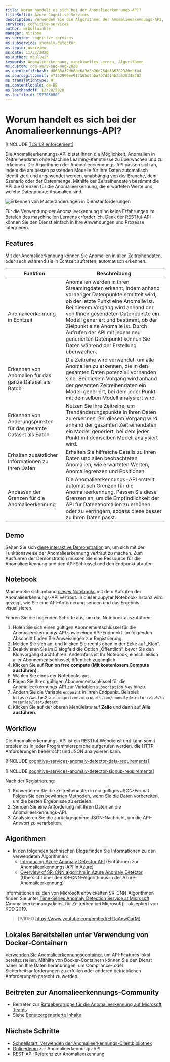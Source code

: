 ```yaml
---
title: Worum handelt es sich bei der Anomalieerkennungs-API?
titleSuffix: Azure Cognitive Services
description: Verwenden Sie die Algorithmen der Anomalieerkennungs-API, um die Anomalieerkennung auf Ihre Zeitreihendaten anzuwenden.
services: cognitive-services
author: mrbullwinkle
manager: nitinme
ms.service: cognitive-services
ms.subservice: anomaly-detector
ms.topic: overview
ms.date: 11/23/2020
ms.author: mbullwin
keywords: Anomalieerkennung, maschinelles Lernen, Algorithmen
ms.custom: cog-serv-seo-aug-2020
ms.openlocfilehash: d8698a17db8be6a3d5b26d764ef86702320ebfa4
ms.sourcegitcommit: e7152996ee917505c7aba707d214b2b520348302
ms.translationtype: HT
ms.contentlocale: de-DE
ms.lasthandoff: 12/20/2020
ms.locfileid: "97705080"
---
```

# <a name="what-is-the-anomaly-detector-api"></a>Worum handelt es sich bei der Anomalieerkennungs-API?

[!INCLUDE [TLS 1.2 enforcement](../../../includes/cognitive-services-tls-announcement.md)]

Die Anomalieerkennungs-API bietet Ihnen die Möglichkeit, Anomalien in Zeitreihendaten ohne Machine Learning-Kenntnisse zu überwachen und zu erkennen. Die Algorithmen der Anomalieerkennungs-API passen sich an, indem die am besten passenden Modelle für Ihre Daten automatisch identifiziert und angewendet werden, unabhängig von der Branche, dem Szenario oder der Datenmenge. Mithilfe der Zeitreihendaten bestimmt die API die Grenzen für die Anomalieerkennung, die erwarteten Werte und, welche Datenpunkte Anomalien sind.

![Erkennen von Musteränderungen in Dienstanforderungen](./media/anomaly_detection2.png)

Für die Verwendung der Anomalieerkennung sind keine Erfahrungen im Bereich des maschinellen Lernens erforderlich. Dank der RESTful-API können Sie den Dienst einfach in Ihre Anwendungen und Prozesse integrieren.

## <a name="features"></a>Features

Mit der Anomalieerkennung können Sie Anomalien in allen Zeitreihendaten, oder auch während sie in Echtzeit auftreten, automatisch erkennen.

|Funktion  |Beschreibung  |
|---------|---------|
|Anomalieerkennung in Echtzeit | Anomalien werden in Ihren Streamingdaten erkannt, indem anhand vorheriger Datenpunkte ermittelt wird, ob der letzte Punkt eine Anomalie ist. Bei diesem Vorgang wird anhand der von Ihnen gesendeten Datenpunkte ein Modell generiert und bestimmt, ob der Zielpunkt eine Anomalie ist. Durch Aufrufen der API mit jedem neu generierten Datenpunkt können Sie Daten während der Erstellung überwachen. |
|Erkennen von Anomalien für das ganze Dataset als Batch | Die Zeitreihe wird verwendet, um alle Anomalien zu erkennen, die in den gesamten Daten potenziell vorhanden sind. Bei diesem Vorgang wird anhand der gesamten Zeitreihendaten ein Modell generiert, bei dem jeder Punkt mit demselben Modell analysiert wird.         |
|Erkennen von Änderungspunkten für das gesamte Dataset als Batch | Nutzen Sie Ihre Zeitreihe, um Trendänderungspunkte in Ihren Daten zu erkennen. Bei diesem Vorgang wird anhand der gesamten Zeitreihendaten ein Modell generiert, bei dem jeder Punkt mit demselben Modell analysiert wird.    |
| Erhalten zusätzlicher Informationen zu Ihren Daten | Erhalten Sie hilfreiche Details zu Ihren Daten und allen beobachteten Anomalien, wie erwarteten Werten, Anomaliegrenzen und Positionen. |
| Anpassen der Grenzen für die Anomalieerkennung | Die Anomalieerkennungs-API erstellt automatisch Grenzen für die Anomalieerkennung. Passen Sie diese Grenzen an, um die Empfindlichkeit der API für Datenanomalien zu erhöhen oder zu verringern, sodass diese besser zu Ihren Daten passt. |

## <a name="demo"></a>Demo

Sehen Sie sich [diese interaktive Demonstration](https://aka.ms/adDemo) an, um sich mit der Funktionsweise der Anomalieerkennung vertraut zu machen.
Zum Ausführen der Demonstration müssen Sie eine Ressource für die Anomalieerkennung und den API-Schlüssel und den Endpunkt abrufen.

## <a name="notebook"></a>Notebook

Machen Sie sich anhand [dieses Notebooks](https://aka.ms/adNotebook) mit dem Aufrufen der Anomalieerkennungs-API vertraut. In dieser Jupyter Notebook-Instanz wird gezeigt, wie Sie eine API-Anforderung senden und das Ergebnis visualisieren.

Führen Sie die folgenden Schritte aus, um das Notebook auszuführen:

1. Holen Sie sich einen gültigen Abonnementschlüssel für die Anomalieerkennungs-API sowie einen API-Endpunkt. Im folgenden Abschnitt finden Sie Anweisungen zur Registrierung.
1. Melden Sie sich an, und klicken Sie rechts oben in der Ecke auf „Klon“.
1. Deaktivieren Sie im Dialogfeld die Option „Öffentlich“, bevor Sie den Klonvorgang durchführen. Andernfalls ist Ihr Notebook, einschließlich aller Abonnementschlüssel, öffentlich zugänglich.
1. Klicken Sie auf **Run on free compute (Mit kostenlosem Compute ausführen)** .
1. Wählen Sie eines der Notebooks aus.
1. Fügen Sie Ihren gültigen Abonnementschlüssel für die Anomalieerkennungs-API zur Variablen `subscription_key` hinzu.
1. Ändern Sie die Variable `endpoint` in Ihren Endpunkt. Beispiel: `https://westus2.api.cognitive.microsoft.com/anomalydetector/v1.0/timeseries/last/detect`
1. Klicken Sie auf der oberen Menüleiste auf **Zelle** und dann auf **Alle ausführen**.

## <a name="workflow"></a>Workflow

Die Anomalieerkennungs-API ist ein RESTful-Webdienst und kann somit problemlos in jeder Programmiersprache aufgerufen werden, die HTTP-Anforderungen beherrscht und JSON analysieren kann.

[!INCLUDE [cognitive-services-anomaly-detector-data-requirements](../../../includes/cognitive-services-anomaly-detector-data-requirements.md)]

[!INCLUDE [cognitive-services-anomaly-detector-signup-requirements](../../../includes/cognitive-services-anomaly-detector-signup-requirements.md)]

Nach der Registrierung:

1. Konvertieren Sie die Zeitreihendaten in ein gültiges JSON-Format. Folgen Sie den [bewährten Methoden](concepts/anomaly-detection-best-practices.md), wenn Sie die Daten vorbereiten, um die besten Ergebnisse zu erzielen.
1. Senden Sie eine Anforderung mit Ihren Daten an die Anomalieerkennungs-API.
1. Analysieren Sie die zurückgegebene JSON-Nachricht, um die API-Antwort zu verarbeiten.

## <a name="algorithms"></a>Algorithmen

* In den folgenden technischen Blogs finden Sie Informationen zu den verwendeten Algorithmen:
    * [Introducing Azure Anomaly Detector API](https://techcommunity.microsoft.com/t5/AI-Customer-Engineering-Team/Introducing-Azure-Anomaly-Detector-API/ba-p/490162) (Einführung zur Anomalieerkennungs-API in Azure)
    * [Overview of SR-CNN algorithm in Azure Anomaly Detector](https://techcommunity.microsoft.com/t5/AI-Customer-Engineering-Team/Overview-of-SR-CNN-algorithm-in-Azure-Anomaly-Detector/ba-p/982798) (Übersicht über den SR-CNN-Algorithmus in der Azure-Anomalieerkennung)

Informationen zu den von Microsoft entwickelten SR-CNN-Algorithmen finden Sie unter [Time-Series Anomaly Detection Service at Microsoft](https://arxiv.org/abs/1906.03821) (Anomalieerkennungsdienst für Zeitreihen bei Microsoft) – akzeptiert von KDD 2019.


> [!VIDEO https://www.youtube.com/embed/ERTaAnwCarM]

## <a name="deploy-on-premises-using-docker-containers"></a>Lokales Bereitstellen unter Verwendung von Docker-Containern

[Verwenden Sie Anomalieerkennungscontainer](anomaly-detector-container-howto.md), um API-Features lokal bereitzustellen. Mithilfe von Docker-Containern können Sie den Dienst näher an Ihre Daten heranbringen, um Compliance- oder Sicherheitsanforderungen zu erfüllen oder anderen betrieblichen Anforderungen gerecht zu werden.

## <a name="join-the-anomaly-detector-community"></a>Beitreten zur Anomalieerkennungs-Community

* Beitreten zur [Ratgebergruppe für die Anomalieerkennung auf Microsoft Teams](https://aka.ms/AdAdvisorsJoin)
* Siehe [Benutzergenerierte Inhalte](user-generated-content.md)

## <a name="next-steps"></a>Nächste Schritte

* [Schnellstart: Verwenden der Anomalieerkennungs-Clientbibliothek](quickstarts/client-libraries.md)
* [Onlinedemo](https://notebooks.azure.com/AzureAnomalyDetection/projects/anomalydetector) zur Anomalieerkennungs-API
* [REST-API-Referenz](https://aka.ms/anomaly-detector-rest-api-ref) zur Anomalieerkennung
